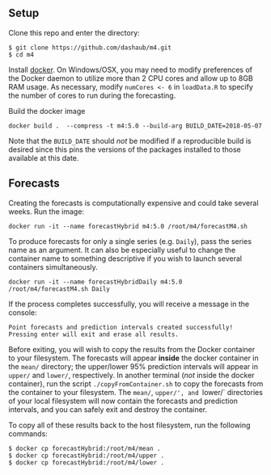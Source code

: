 
## Setup
Clone this repo and enter the directory:
```
$ git clone https://github.com/dashaub/m4.git
$ cd m4
```

Install [docker](https://www.docker.com/). On Windows/OSX, you may need to modify preferences of the Docker daemon to utilize more than 2 CPU cores and allow up to 8GB RAM usage. As necessary, modify `numCores <- 6` in `loadData.R` to specify the number of cores to run during the forecasting.

Build the docker image
```
docker build .  --compress -t m4:5.0 --build-arg BUILD_DATE=2018-05-07
```

Note that the `BUILD_DATE` should _not_ be modified if a reproducible build is desired since this pins the versions of the packages installed to those available at this date.

## Forecasts

Creating the forecasts is computationally expensive and could take several weeks. Run the image:
```
docker run -it --name forecastHybrid m4:5.0 /root/m4/forecastM4.sh
```

To produce forecasts for only a single series (e.g. `Daily`), pass the series name as an argument. It can also be especially useful to change the container name to something descriptive if you wish to launch several containers simultaneously.
```
docker run -it --name forecastHybridDaily m4:5.0 /root/m4/forecastM4.sh Daily
```

If the process completes successfully, you will receive a message in the console:
```
Point forecasts and prediction intervals created successfully!
Pressing enter will exit and erase all results.
```
Before exiting, you will wish to copy the results from the Docker container to your filesystem. The forecasts will appear **inside** the docker container in the `mean/` directory; the upper/lower 95% prediction intervals will appear in `upper/` and `lower/`, respectively. In another terminal (_not_ inside the docker container), run the script `./copyFromContainer.sh` to copy the forecasts from the container to your filesystem. The `mean/`, `upper/', and `lower/` directories of your local filesystem will now contain the forecasts and prediction intervals, and you can safely exit and destroy the container.

To copy all of these results back to the host filesystem, run the following commands:
```
$ docker cp forecastHybrid:/root/m4/mean .
$ docker cp forecastHybrid:/root/m4/upper .
$ docker cp forecastHybrid:/root/m4/lower .
```
